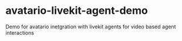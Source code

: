 # avatario-livekit-agent-demo
Demo for avatario inetgration with livekit agents for video based agent interactions
